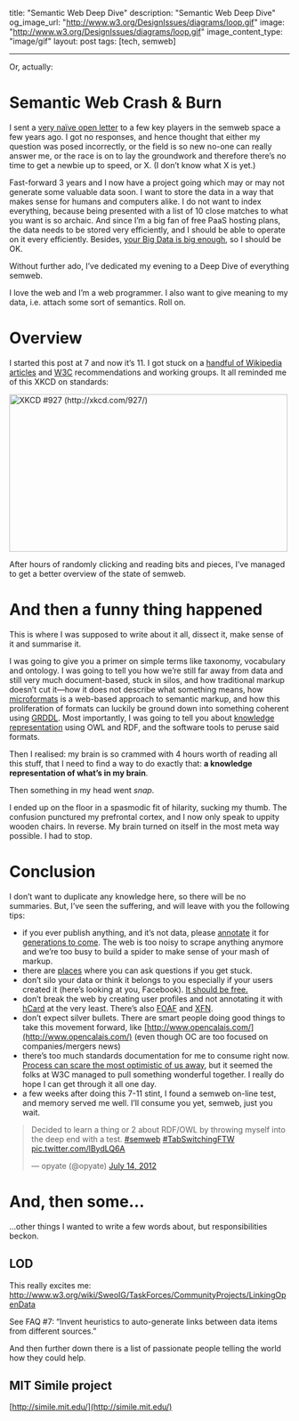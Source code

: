 title: "Semantic Web Deep Dive"
description: "Semantic Web Deep Dive"
og_image_url: "http://www.w3.org/DesignIssues/diagrams/loop.gif"
image: "http://www.w3.org/DesignIssues/diagrams/loop.gif"
image_content_type: "image/gif"
layout: post
tags: [tech, semweb]

---

Or, actually:

# Semantic Web Crash & Burn

I sent a [very naïve open letter](/2009/07/10/semantic-web.html) to a few key players in the semweb space a few years ago. I got no responses, and hence thought that either my question was posed incorrectly, or the field is so new no-one can really answer me, or the race is on to lay the groundwork and therefore there’s no time to get a newbie up to speed, or X. (I don’t know what X is yet.)

Fast-forward 3 years and I now have a project going which may or may not generate some valuable data soon. I want to store the data in a way that makes sense for humans and computers alike. I do not want to index everything, because being presented with a list of 10 close matches to what you want is so archaic. And since I’m a big fan of free PaaS hosting plans, the data needs to be stored very efficiently, and I should be able to operate on it every efficiently. Besides, [your Big Data is big enough](http://www.information-management.com/blogs/big-data-size-mass-velocity-10022886-1.html), so I should be OK.

Without further ado, I’ve dedicated my evening to a Deep Dive of everything semweb.

I love the web and I’m a web programmer. I also want to give meaning to my data, i.e. attach some sort of semantics. Roll on.

# Overview

I started this post at 7 and now it’s 11. I got stuck on a [handful of Wikipedia articles](http://en.wikipedia.org/wiki/Linked_data) and [W3C](http://www.w3.org/2001/sw/) recommendations and working groups. It all reminded me of this XKCD on standards:

<a href="http://xkcd.com/927/"><img alt="XKCD #927 (http://xkcd.com/927/)" src="http://imgs.xkcd.com/comics/standards.png" width="500" height="283"></a>

After hours of randomly clicking and reading bits and pieces, I’ve managed to get a better overview of the state of semweb.

# And then a funny thing happened

This is where I was supposed to write about it all, dissect it, make sense of it and summarise it.

I was going to give you a primer on simple terms like taxonomy, vocabulary and ontology. I was going to tell you how we’re still far away from data and still very much document-based, stuck in silos, and how traditional markup doesn’t cut it—how it does not describe what something means, how [microformats](http://en.wikipedia.org/wiki/Microformat) is a web-based approach to semantic markup, and how this proliferation of formats can luckily be ground down into something coherent using [GRDDL](http://en.wikipedia.org/wiki/GRDDL). Most importantly, I was going to tell you about [knowledge representation](http://en.wikipedia.org/wiki/Knowledge_representation_and_reasoning) using OWL and RDF, and the software tools to peruse said formats.

Then I realised: my brain is so crammed with 4 hours worth of reading all this stuff, that I need to find a way to do exactly that: **a knowledge representation of what’s in my brain**.

Then something in my head went *snap*.

I ended up on the floor in a spasmodic fit of hilarity, sucking my thumb. The confusion punctured my prefrontal cortex, and I now only speak to uppity wooden chairs. In reverse. My brain turned on itself in the most meta way possible. I had to stop.

# Conclusion

I don’t want to duplicate any knowledge here, so there will be no summaries. But, I’ve seen the suffering, and will leave with you the following tips:

* if you ever publish anything, and it’s not data, please [annotate](http://en.wikipedia.org/wiki/Embedded_RDF) it for [generations to come](http://en.wikipedia.org/wiki/Artificial_intelligence). The web is too noisy to scrape anything anymore and we’re too busy to build a spider to make sense of your mash of markup.
* there are [places](http://answers.semanticweb.com/) where you can ask questions if you get stuck.
* don’t silo your data or think it belongs to you especially if your users created it (here’s looking at you, Facebook). [It should be free.](http://vibrantdata.org/)
* don’t break the web by creating user profiles and not annotating it with [hCard](http://microformats.org/wiki/hcard) at the very least. There’s also [FOAF](http://www.foaf-project.org/) and [XFN](http://en.wikipedia.org/wiki/XHTML_Friends_Network).
* don’t expect silver bullets. There are smart people doing good things to take this movement forward, like [http://www.opencalais.com/](http://www.opencalais.com/) (even though OC are too focused on companies/mergers news)
* there’s too much standards documentation for me to consume right now. [Process can scare the most optimistic of us away](http://hueniverse.com/2012/07/oauth-2-0-and-the-road-to-hell/), but it seemed the folks at W3C managed to pull something wonderful together. I really do hope I can get through it all one day.
* a few weeks after doing this 7-11 stint, I found a semweb on-line test, and memory served me well. I’ll consume you yet, semweb, just you wait.

<blockquote class="twitter-tweet"><p>Decided to learn a thing or 2 about RDF/OWL by throwing myself into the deep end with a test. <a href="https://twitter.com/search?q=%23semweb&amp;src=hash">#semweb</a> <a href="https://twitter.com/search?q=%23TabSwitchingFTW&amp;src=hash">#TabSwitchingFTW</a> <a href="http://t.co/lBydLQ6A">pic.twitter.com/lBydLQ6A</a></p>&mdash; opyate (@opyate) <a href="https://twitter.com/opyate/statuses/224227281810358273">July 14, 2012</a></blockquote>
<script async src="//platform.twitter.com/widgets.js" charset="utf-8"></script>

# And, then some…

…other things I wanted to write a few words about, but responsibilities beckon.

## LOD

This really excites me: http://www.w3.org/wiki/SweoIG/TaskForces/CommunityProjects/LinkingOpenData

See FAQ #7: “Invent heuristics to auto-generate links between data items from different sources.”

And then further down there is a list of passionate people telling the world how they could help.

## MIT Simile project

[http://simile.mit.edu/](http://simile.mit.edu/)
